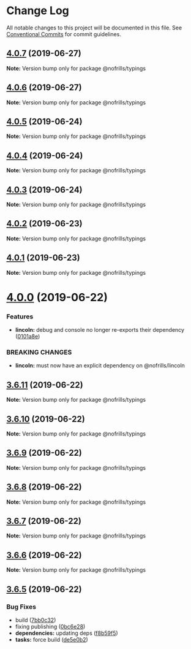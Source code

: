 # Change Log

All notable changes to this project will be documented in this file.
See [Conventional Commits](https://conventionalcommits.org) for commit guidelines.

## [4.0.7](https://github.com/nativecode-dev/nofrills/compare/@nofrills/typings@4.0.4...@nofrills/typings@4.0.7) (2019-06-27)

**Note:** Version bump only for package @nofrills/typings





## [4.0.6](https://github.com/nativecode-dev/nofrills/compare/@nofrills/typings@4.0.5...@nofrills/typings@4.0.6) (2019-06-27)

**Note:** Version bump only for package @nofrills/typings





## [4.0.5](https://github.com/nativecode-dev/nofrills/compare/@nofrills/typings@4.0.4...@nofrills/typings@4.0.5) (2019-06-24)

**Note:** Version bump only for package @nofrills/typings





## [4.0.4](https://github.com/nativecode-dev/nofrills/compare/@nofrills/typings@4.0.1...@nofrills/typings@4.0.4) (2019-06-24)

**Note:** Version bump only for package @nofrills/typings





## [4.0.3](https://github.com/nativecode-dev/nofrills/compare/@nofrills/typings@4.0.2...@nofrills/typings@4.0.3) (2019-06-24)

**Note:** Version bump only for package @nofrills/typings





## [4.0.2](https://github.com/nativecode-dev/nofrills/compare/@nofrills/typings@4.0.1...@nofrills/typings@4.0.2) (2019-06-23)

**Note:** Version bump only for package @nofrills/typings





## [4.0.1](https://github.com/nativecode-dev/nofrills/compare/@nofrills/typings@3.6.9...@nofrills/typings@4.0.1) (2019-06-23)

**Note:** Version bump only for package @nofrills/typings





# [4.0.0](https://github.com/nativecode-dev/nofrills/compare/@nofrills/typings@3.6.11...@nofrills/typings@4.0.0) (2019-06-22)


### Features

* **lincoln:** debug and console no longer re-exports their dependency ([0101a8e](https://github.com/nativecode-dev/nofrills/commit/0101a8e))


### BREAKING CHANGES

* **lincoln:** must now have an explicit dependency on @nofrills/lincoln





## [3.6.11](https://github.com/nativecode-dev/nofrills/compare/@nofrills/typings@3.6.10...@nofrills/typings@3.6.11) (2019-06-22)

**Note:** Version bump only for package @nofrills/typings





## [3.6.10](https://github.com/nativecode-dev/nofrills/compare/@nofrills/typings@3.6.9...@nofrills/typings@3.6.10) (2019-06-22)

**Note:** Version bump only for package @nofrills/typings





## [3.6.9](https://github.com/nativecode-dev/nofrills/compare/@nofrills/typings@3.6.6...@nofrills/typings@3.6.9) (2019-06-22)

**Note:** Version bump only for package @nofrills/typings





## [3.6.8](https://github.com/nativecode-dev/nofrills/compare/@nofrills/typings@3.6.7...@nofrills/typings@3.6.8) (2019-06-22)

**Note:** Version bump only for package @nofrills/typings





## [3.6.7](https://github.com/nativecode-dev/nofrills/compare/@nofrills/typings@3.6.6...@nofrills/typings@3.6.7) (2019-06-22)

**Note:** Version bump only for package @nofrills/typings





## [3.6.6](https://github.com/nativecode-dev/nofrills/compare/@nofrills/typings@3.6.5...@nofrills/typings@3.6.6) (2019-06-22)

**Note:** Version bump only for package @nofrills/typings





## [3.6.5](https://github.com/nativecode-dev/nofrills/compare/@nofrills/typings@3.6.4...@nofrills/typings@3.6.5) (2019-06-22)


### Bug Fixes

* build ([7bb0c32](https://github.com/nativecode-dev/nofrills/commit/7bb0c32))
* fixing publishing ([0bc6e28](https://github.com/nativecode-dev/nofrills/commit/0bc6e28))
* **dependencies:** updating deps ([f8b59f5](https://github.com/nativecode-dev/nofrills/commit/f8b59f5))
* **tasks:** force build ([de5e0b2](https://github.com/nativecode-dev/nofrills/commit/de5e0b2))
